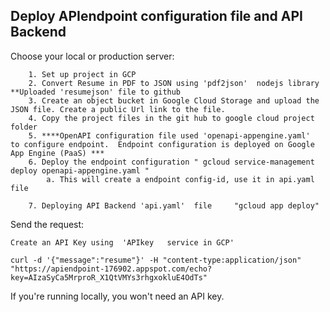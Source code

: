 

## Deploy APIendpoint configuration file and API Backend

Choose your local or production server:

```
	1. Set up project in GCP
	2. Convert Resume in PDF to JSON using 'pdf2json'  nodejs library  **Uploaded 'resumejson' file to github
	3. Create an object bucket in Google Cloud Storage and upload the JSON file. Create a public Url link to the file.
	4. Copy the project files in the git hub to google cloud project folder
	5. ****OpenAPI configuration file used 'openapi-appengine.yaml'  to configure endpoint.  Endpoint configuration is deployed on Google App Engine (PaaS) ***
	6. Deploy the endpoint configuration " gcloud service-management deploy openapi-appengine.yaml "
		a. This will create a endpoint config-id, use it in api.yaml  file
		
	7. Deploying API Backend 'api.yaml'  file     "gcloud app deploy" 
```

Send the request:

```
Create an API Key using  'APIkey   service in GCP'

curl -d '{"message":"resume"}' -H "content-type:application/json" "https://apiendpoint-176902.appspot.com/echo?key=AIzaSyCa5MrproR_X1QtVMYs3rhgxokluE4OdTs"
```

If you're running locally, you won't need an API key.
